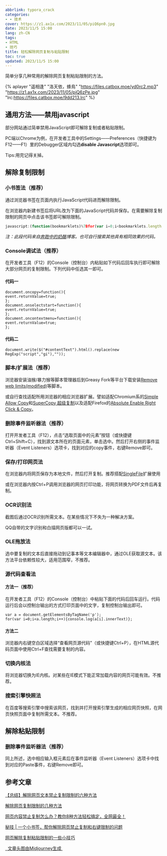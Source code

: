 ```yaml
---
abbrlink: typora_crack
categories:
- - 技术
cover: https://z1.ax1x.com/2023/11/05/piQ6pn0.jpg
date: 2023/11/5 15:00
lang: zh-CN
tags:
- HTML
- 技巧
title: 轻松解除网页复制与粘贴限制
toc: true
updated: 2023/11/5 15:00
---
```


简单分享几种常用的解除网页复制粘贴限制的方法。

<!--more-->

  {% aplayer "遥相逢" "洛天依，蜂鳥" "https://files.catbox.moe/yd0rc2.mp3" "https://z1.ax1x.com/2023/11/05/piQ6zPe.jpg" "lrc:https://files.catbox.moe/9dd213.lrc" %}

## 通用方法——禁用javascript

部分网站通过简单禁用JavaScript即可解除复制或者粘贴限制。

PC端以Chrome为例，在开发者工具中的Settings——Preferences（快捷键为F12——F1）里的Debugger区域内勾选**disable Javascript**选项即可。

Tips:用完记得关掉。

## 解除复制限制

### 小书签法（推荐）

通过浏览器书签在页面内执行JavaScript代码进而解除限制。

在浏览器内新建书签后将URL改为下面的JavaScript代码并保存。在需要解除复制限制的网页中点击该书签即可解除限制。

```javascript
javascript:(function(bookmarklets)%7Bfor(var i=0;i<bookmarklets.length;i++)%7Bvar code=bookmarklets%5Bi%5D.url;if(code.indexOf("javascript:")!=-1)%7Bcode=code.replace("javascript:","");eval(code)%7Delse%7Bcode=code.replace(/%5Es+%7Cs+$/g,"");if(code.length>0)%7Bwindow.open(code)%7D%7D%7D%7D)(%5B%7Btitle:"破除右键菜单限制",url:"javascript:function applyWin(a)%7Bif(typeof a.__nnANTImm__===%5Cx22undefined%5Cx22)%7Ba.__nnANTImm__=%7B%7D;a.__nnANTImm__.evts=%5B%5Cx22mousedown%5Cx22,%5Cx22mousemove%5Cx22,%5Cx22copy%5Cx22,%5Cx22contextmenu%5Cx22%5D;a.__nnANTImm__.initANTI=function()%7Ba.__nnantiflag__=true;a.__nnANTImm__.evts.forEach(function(c,b,d)%7Ba.addEventListener(c,this.fnANTI,true)%7D,a.__nnANTImm__)%7D;a.__nnANTImm__.clearANTI=function()%7Bdelete a.__nnantiflag__;a.__nnANTImm__.evts.forEach(function(c,b,d)%7Ba.removeEventListener(c,this.fnANTI,true)%7D,a.__nnANTImm__);delete a.__nnANTImm__%7D;a.__nnANTImm__.fnANTI=function(b)%7Bb.stopPropagation();return true%7D;a.addEventListener(%5Cx22unload%5Cx22,function(b)%7Ba.removeEventListener(%5Cx22unload%5Cx22,arguments.callee,false);if(a.__nnantiflag__===true)%7Ba.__nnANTImm__.clearANTI()%7D%7D,false)%7Da.__nnantiflag__===true?a.__nnANTImm__.clearANTI():a.__nnANTImm__.initANTI()%7DapplyWin(top);var fs=top.document.querySelectorAll(%5Cx22frame, iframe%5Cx22);for(var i=0,len=fs.length;i<len;i++)%7Bvar win=fs%5Bi%5D.contentWindow;try%7Bwin.document%7Dcatch(ex)%7Bcontinue%7DapplyWin(fs%5Bi%5D.contentWindow)%7D;void 0;"%7D,%7Btitle:"破除选择复制限制",url:"javascript:(function()%7Bvar doc=document;var bd=doc.body;bd.onselectstart=bd.oncopy=bd.onpaste=bd.onkeydown=bd.oncontextmenu=bd.onmousemove=bd.onselectstart=bd.ondragstart=doc.onselectstart=doc.oncopy=doc.onpaste=doc.onkeydown=doc.oncontextmenu=null;doc.onselectstart=doc.oncontextmenu=doc.onmousedown=doc.onkeydown=function ()%7Breturn true;%7D;with(document.wrappedJSObject%7C%7Cdocument)%7Bonmouseup=null;onmousedown=null;oncontextmenu=null;%7Dvar arAllElements=document.getElementsByTagName(%5Cx27*%5Cx27);for(var i=arAllElements.length-1;i>=0;i--)%7Bvar elmOne=arAllElements;with(elmOne.wrappedJSObject%7C%7CelmOne)%7Bonmouseup=null;onmousedown=null;%7D%7Dvar head=document.getElementsByTagName(%5Cx27head%5Cx27)%5B0%5D;if(head)%7Bvar style=document.createElement(%5Cx27style%5Cx27);style.type=%5Cx27text/css%5Cx27;style.innerHTML=%5Cx22html,*%7B-moz-user-select:auto!important;%7D%5Cx22;head.appendChild(style);%7Dvoid(0);%7D)();"%7D%5D)
```

*注：此段代码来自[奔跑中的奶酪](https://www.runningcheese.com/)博客。也可自行搜索其他具有相同效果的代码。*

### Console调试法（推荐）

在开发者工具（F12）的Console（控制台）内粘贴如下代码后回车执行即可解除大部分网页的复制限制。下列代码中任选其一即可。

#### 代码一

```
document.oncopy=function(){
event.returnValue=true;
};
document.onselectstart=function(){
event.returnValue=true;
};
document.oncontextmenu=function(){
event.returnValue=true;
}; 
```

#### 代码二

```
document.write($("#contentText").html().replace(new RegExp("script","gi"),""));
```

### 脚本/扩展法（推荐）

浏览器安装油猴/暴力猴等脚本管理器后到Greasy Fork等平台下载安装[Remove web limits(modified)](https://greasyfork.org/en/scripts/28497-%E7%BD%91%E9%A1%B5%E9%99%90%E5%88%B6%E8%A7%A3%E9%99%A4-%E6%94%B9)等脚本。

或自行查找适配所用浏览器的相应浏览器扩展。譬如适配Chromium系的[Simple Allow Copy]()和[SuperCopy 超级复制](https://microsoftedge.microsoft.com/addons/detail/supercopy-%E8%B6%85%E7%BA%A7%E5%A4%8D%E5%88%B6/knfljblelkpjabapdbcgocjaolkfpklp?hl=zh-CN)以及适配Firefox的[Absolute Enable Right Click & Copy](https://addons.mozilla.org/zh-CN/firefox/addon/absolute-enable-right-click/)。

### 删除事件监听器法（推荐）

打开开发者工具（F12），点击“选取页面中的元素”按钮（或快捷键Ctrl+Shift+C），找到源文本所在的页面元素，单击选中。然后打开右侧的事件监听器（Event Listeners）选项卡，找到对应的copy事件，右键Remove即可。

### 保存/打印网页法

在浏览器内将网页保存为本地文件，然后打开复制。推荐搭配[SingleFile](https://github.com/gildas-lormeau/SingleFile)扩展使用

或在浏览器内按Ctrl+P调用浏览器的网页打印功能，将网页转换为PDF文件后再复制。

### OCR识别法

截图后通过OCR识别所需文本。在某些情况下不失为一种解决方案。

QQ自带的文字识别和白描网页版都可以一试。

### OLE拖放法

选中要复制的文本后直接拖动到记事本等文本编辑器中，通过OLE获取源文本。该方法平台依赖性较大，适用范围窄，不推荐。

### 源代码查看法

#### 方法一（推荐）

在开发者工具（F12）的Console（控制台）中粘贴下面的代码后回车运行。代码运行后会以控制台输出的方式打印页面中的文字，复制控制台输出即可。

```
var a = document.getElementsByTagName('p');
for(var i=0;i<a.length;i++){console.log(a[i].innerText)};
```

#### 方法二

浏览器内右键空白区域选择“查看网页源代码”（或快捷键Ctrl+P），在HTML源代码页面中使用Ctrl+F查找需要复制的内容。

### 切换内核法

将浏览器切换为IE内核。对某些在IE模式下能正常加载内容的网页可能有效。不推荐。

### 搜索引擎快照法

在百度等搜索引擎中搜索该网页，找到并打开搜索引擎生成的相应网页快照，在网页快照页面中复制所需文本。不推荐。

## 解除粘贴限制

### 删除事件监听器法（推荐）

同上所述，选中相应输入框元素后在事件监听器（Event Listeners）选项卡中找到对应的Paste事件，右键Remove即可。

## 参考文章

[【总结】解除网页文本禁止复制限制的六种方法](https://www.zhihu.com/tardis/sogou/art/370708102)

[解除网页复制限制的几种方法](https://blog.csdn.net/tonglingtou1875/article/details/111993444)

[网页内容禁止复制怎么办？教你8种方法轻松搞定，全网最全！](https://cloud.tencent.com/developer/news/483965)

[秘技 | 一个小书签，帮你解除网页禁止复制和右键限制的问题](https://zhuanlan.zhihu.com/p/165647416)

[网页解除复制粘贴限制的一些小技巧](https://www.zwn2001.space/posts/%E7%BD%91%E9%A1%B5%E8%A7%A3%E9%99%A4%E5%A4%8D%E5%88%B6%E7%B2%98%E8%B4%B4%E9%99%90%E5%88%B6%E7%9A%84%E4%B8%80%E4%BA%9B%E5%B0%8F%E6%8A%80%E5%B7%A7)

<a class="tag is-dark is-medium" href="https://www.midjourney.com" target="_blank">
<span class="icon"><i class="fas fa-camera"></i></span>&nbsp;&nbsp;文章头图由Midjourney生成 </a>